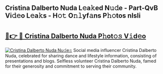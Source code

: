 ## Cristina Dalberto Nuda L𝚎a𝚔ed N𝚞𝚍e - Part-QvB Vi𝚍𝚎o L𝚎a𝚔s - H𝚘𝚝 O𝚗𝚕yf𝚊ns P𝚑𝚘tos nlsIi

# <h2><a href="http://kf10jwo.oniu.top/?m=Cristina+Dalberto+Nuda">🔗👉 🔴 Cristina Dalberto Nuda P𝚑ot𝚘𝚜 V𝚒d𝚎o</a></h2>

[![Cristina Dalberto Nuda Nu𝚍e𝚜](https://i.imgur.com/0qMVB7G.gif)](http://kf10jwo.oniu.top/?m=Cristina+Dalberto+Nuda)
Social media influencer Cristina Dalberto Nuda, celebrated for sharing dance and lifestyle information, consisting of presentations and blogs. Selfless volunteer Cristina Dalberto Nuda, famed for their generosity and commitment to serving their community.  
